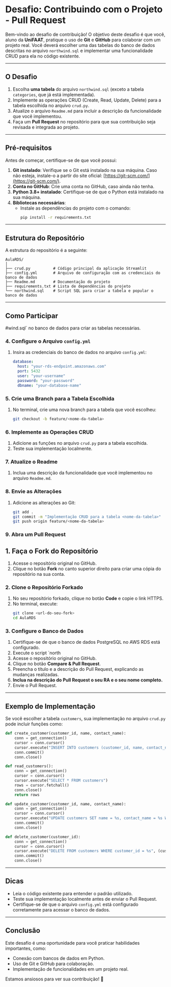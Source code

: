# Desafio: Contribuindo com o Projeto - Pull Request

Bem-vindo ao desafio de contribuição! O objetivo deste desafio é que você, aluno da **UniFAAT**, pratique o uso de **Git** e **GitHub** para colaborar com um projeto real. Você deverá escolher uma das tabelas do banco de dados descritas no arquivo `northwind.sql` e implementar uma funcionalidade CRUD para ela no código existente.

---

## O Desafio

1. Escolha **uma tabela** do arquivo `northwind.sql` (exceto a tabela `categories`, que já está implementada).
2. Implemente as operações CRUD (Create, Read, Update, Delete) para a tabela escolhida no arquivo `crud.py`.
3. Atualize o arquivo `Readme.md` para incluir a descrição da funcionalidade que você implementou.
4. Faça um **Pull Request** no repositório para que sua contribuição seja revisada e integrada ao projeto.

---

## Pré-requisitos

Antes de começar, certifique-se de que você possui:

1. **Git instalado**: Verifique se o Git está instalado na sua máquina. Caso não esteja, instale-o a partir do site oficial: [https://git-scm.com/](https://git-scm.com/).
2. **Conta no GitHub**: Crie uma conta no GitHub, caso ainda não tenha.
3. **Python 3.8+ instalado**: Certifique-se de que o Python está instalado na sua máquina.
4. **Bibliotecas necessárias**:
   - Instale as dependências do projeto com o comando:
     ```bash
     pip install -r requirements.txt
     ```

---

## Estrutura do Repositório

A estrutura do repositório é a seguinte:

```
AulaRDS/
│
├── crud.py          # Código principal da aplicação Streamlit
├── config.yml       # Arquivo de configuração com as credenciais do banco de dados
├── Readme.md        # Documentação do projeto
├── requirements.txt # Lista de dependências do projeto
└── northwind.sql    # Script SQL para criar a tabela e popular o banco de dados
```

---

## Como Participar

#wind.sql` no banco de dados para criar as tabelas necessárias.

### 4. Configure o Arquivo `config.yml`

1. Insira as credenciais do banco de dados no arquivo `config.yml`:
   ```yaml
   database:
     host: "your-rds-endpoint.amazonaws.com"
     port: 5432
     user: "your-username"
     password: "your-password"
     dbname: "your-database-name"
   ```

### 5. Crie uma Branch para a Tabela Escolhida

1. No terminal, crie uma nova branch para a tabela que você escolheu:
   ```bash
   git checkout -b feature/<nome-da-tabela>
   ```

### 6. Implemente as Operações CRUD

1. Adicione as funções no arquivo `crud.py` para a tabela escolhida.
2. Teste sua implementação localmente.

### 7. Atualize o Readme

1. Inclua uma descrição da funcionalidade que você implementou no arquivo `Readme.md`.

### 8. Envie as Alterações

1. Adicione as alterações ao Git:
   ```bash
   git add .
   git commit -m "Implementação CRUD para a tabela <nome-da-tabela>"
   git push origin feature/<nome-da-tabela>
   ```

### 9. Abra um Pull Request
## 1. Faça o Fork do Repositório

1. Acesse o repositório original no GitHub.
2. Clique no botão **Fork** no canto superior direito para criar uma cópia do repositório na sua conta.

### 2. Clone o Repositório Forkado

1. No seu repositório forkado, clique no botão **Code** e copie o link HTTPS.
2. No terminal, execute:
   ```bash
   git clone <url-do-seu-fork>
   cd AulaRDS
   ```

### 3. Configure o Banco de Dados

1. Certifique-se de que o banco de dados PostgreSQL no AWS RDS está configurado.
2. Execute o script `north
1. Acesse o repositório original no GitHub.
2. Clique no botão **Compare & Pull Request**.
3. Preencha o título e a descrição do Pull Request, explicando as mudanças realizadas.
4. **Inclua na descrição do Pull Request o seu RA e o seu nome completo.**
5. Envie o Pull Request.

---

## Exemplo de Implementação

Se você escolher a tabela `customers`, sua implementação no arquivo `crud.py` pode incluir funções como:

```python
def create_customer(customer_id, name, contact_name):
    conn = get_connection()
    cursor = conn.cursor()
    cursor.execute("INSERT INTO customers (customer_id, name, contact_name) VALUES (%s, %s, %s)", (customer_id, name, contact_name))
    conn.commit()
    conn.close()

def read_customers():
    conn = get_connection()
    cursor = conn.cursor()
    cursor.execute("SELECT * FROM customers")
    rows = cursor.fetchall()
    conn.close()
    return rows

def update_customer(customer_id, name, contact_name):
    conn = get_connection()
    cursor = conn.cursor()
    cursor.execute("UPDATE customers SET name = %s, contact_name = %s WHERE customer_id = %s", (name, contact_name, customer_id))
    conn.commit()
    conn.close()

def delete_customer(customer_id):
    conn = get_connection()
    cursor = conn.cursor()
    cursor.execute("DELETE FROM customers WHERE customer_id = %s", (customer_id,))
    conn.commit()
    conn.close()
```

---

## Dicas

- Leia o código existente para entender o padrão utilizado.
- Teste sua implementação localmente antes de enviar o Pull Request.
- Certifique-se de que o arquivo `config.yml` está configurado corretamente para acessar o banco de dados.

---

## Conclusão

Este desafio é uma oportunidade para você praticar habilidades importantes, como:
- Conexão com bancos de dados em Python.
- Uso de Git e GitHub para colaboração.
- Implementação de funcionalidades em um projeto real.

Estamos ansiosos para ver sua contribuição! 🚀